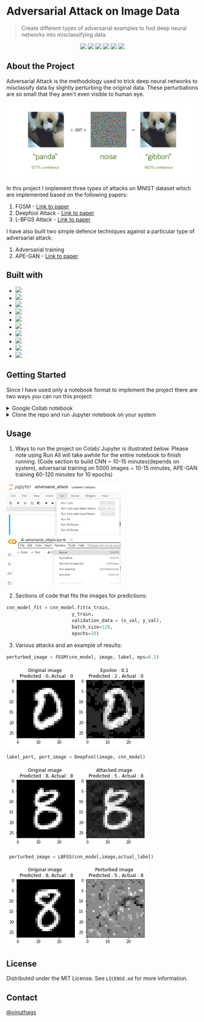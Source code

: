 # Adversarial Attack on Image Data
> Create different types of adversarial examples to fool deep neural networks into misclassifying data.
<p align='center'>
<!-- PROJECT SHIELDS -->
<img src="https://img.shields.io/badge/Python-FFD43B?style=for-the-badge&logo=python&logoColor=blue">
<img src="https://img.shields.io/badge/Jupyter-F37626.svg?&style=for-the-badge&logo=Jupyter&logoColor=white">
<img src="https://img.shields.io/badge/Colab-F9AB00?style=for-the-badge&logo=googlecolab&color=525252">
<img src="https://img.shields.io/badge/scikit_learn-F7931E?style=for-the-badge&logo=scikit-learn&logoColor=white">
<img src="https://img.shields.io/badge/TensorFlow-FF6F00?style=for-the-badge&logo=TensorFlow&logoColor=white">
<img src="https://img.shields.io/badge/Keras-D00000?style=for-the-badge&logo=Keras&logoColor=white">
</p>

<!--ABOUT-->
## About the Project

Adversarial Attack is the methodology used to trick deep neural networks to misclassify data by slightly perturbing the original data. These perturbations are so small that they aren't even visible to human eye.

<img src="https://github.com/ACM40960/project-21200461/blob/main/images/adv_example.png">

In this project I implement three types of attacks on MNIST dataset which are implemented based on the following papers:

1. FGSM - [Link to paper](https://arxiv.org/abs/1412.6572)
2. Deepfool Attack - [Link to paper](https://arxiv.org/abs/1511.04599)
3. L-BFGS Attack - [Link to paper](https://arxiv.org/abs/1312.6199)

I have also built two simple defence techniques against a particular type of adversarial attack:

1. Adversarial training
2. APE-GAN - [Link to paper](https://arxiv.org/abs/1707.05474)

<!-- Software and Library details-->
## Built with

* <img src="https://img.shields.io/badge/python-v3.8.8-blue">
* <img src="https://img.shields.io/badge/tensorflow-v2.9.1-orange">
* <img src="https://img.shields.io/badge/numpy-v1.22.3-red">
* <img src="https://img.shields.io/badge/pandas-v1.4.2-brightgreen">
* <img src="https://img.shields.io/badge/seaborn-v0.11.2-yellowgreen">
* <img src="https://img.shields.io/badge/matplotlib-v3.5.1-yellow">
* <img src="https://img.shields.io/badge/xgboost-v1.6.1-lightgrey">
* <img src="https://img.shields.io/badge/sklearn-v1.1.1-blue">
* <img src="https://img.shields.io/badge/keras-v2.9.0-red">
* <img src="https://img.shields.io/badge/tensorflow__probability-v0.17.0-orange">


<!-- Installation details -->
## Getting Started

Since I have used only a notebook format to implement the project there are two ways you can run this project:

<details>
<summary> Google Collab notebook </summary>
<p>
The Hassle free approach

All the necessary libraries are downloaded as part of the notebook and uses its own compute power to run the project.
<br><br>
<a href="https://colab.research.google.com/drive/1PQHojePoskwSC3xi3BxVBrAjnngjWR6J?usp=sharing">
  <img src="https://colab.research.google.com/assets/colab-badge.svg" class="center" alt="Open In Colab"/>
</a>
</p>
</details>

<details>
<summary> Clone the repo and run Jupyter notebook on your system </summary>
<p>

#### Pre-requisite software Installation

- [Jupyter](https://jupyter.org/install)
- [Python](https://www.python.org/downloads/release/python-380/)
- [pip](https://pip.pypa.io/en/stable/installation/)

The tensorflow version I use only makes use of CPU so the following two software installations
arent mandatory. You may get a warning if your system does not have a NVIDIA GPU, while running the code 
but it doesnt impact the models that are built.

- [Cuda toolkit](https://developer.nvidia.com/cuda-toolkit-archive)
- [cuDNN](https://developer.nvidia.com/cudnn)

#### Running the Jupyter notebook on your system

1. Clone the repo onto your system
```bash
git clone https://github.com/ACM40960/project-21200461.git
```

2. The repo you download should have this file structure on your system

```
.
├── images
├── src
│   └── adversarial_attack.ipynb
├── LICENSE.md
├── README.md
└── requirements.txt
```
3. Launch command prompt from the directory where the repo is installed and run the following command to install all the required libraries

```bash
pip install -r requirements.txt
```

4. Launch the **adversarial_attack.ipynb in the src folder** either by double clicking on it(if Jupyter is the default software for opening ipynb on your system) or run the following command from the **src folder** to launch jupyter.

``` bash
jupyter notebook
```

</p>
</details>

<!-- USAGE -->
## Usage

1. Ways to run the project on Colab/ Jupyter is illustrated below. Please note using Run All will take awhile for the entire notebook to finish running.
(Code section to build CNN ~ 10-15 minutes(depends on system), adversarial training on 5000 images ~ 10-15 minutes, APE-GAN training  60-120 minutes for 10 epochs)
<p float="left" >
<img src="https://github.com/ACM40960/project-21200461/blob/main/images/run.jpg"  width=300  title="Jupyter- Run options"/>
<img src="https://github.com/ACM40960/project-21200461/blob/main/images/colab_run.jpg"  width=300 title="Colab-Run options"/>
</p>

2. Sections of code that fits the images for predictions:

```python
cnn_model_fit = cnn_model.fit(x_train, 
                        y_train,
                        validation_data = (x_val, y_val),
                        batch_size=128,
                        epochs=10)
```
3. Various attacks and an example of results:
```python
perturbed_image = FGSM(cnn_model, image, label, eps=0.1)
```
<img src="https://github.com/ACM40960/project-21200461/blob/main/images/fgsm_example.png" title="FGSM">

```python
label_pert, pert_image = DeepFool(image, cnn_model)
```
<img src="https://github.com/ACM40960/project-21200461/blob/main/images/deepfool_example.png" title="DeepFool">

```python
 perturbed_image = LBFGS(cnn_model,image,actual_label)
```
<img src="https://github.com/ACM40960/project-21200461/blob/main/images/lbfgs_example.png" title="LBFGS">

<!-- LICENSE -->
## License

Distributed under the MIT License. See `LICENSE.md` for more information.

<!-- CONTACT -->
## Contact
[@vinuthags](https://github.com/vinuthags)
